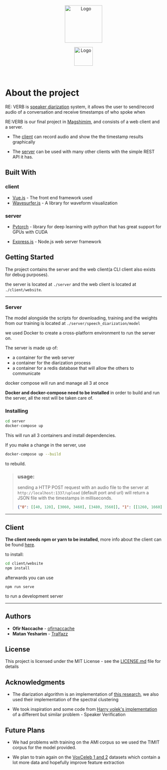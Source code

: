 <!-- PROJECT LOGO -->
<br />
<p align="center">
  <a href="https://github.com/Tralfazz/RE-VERB">
    <img src="/home/amos/Projects/re-verb/client/website/src/assets/REverb_logo.png" alt="Logo" height="120">
  </a>
</p>
<p align="center">
  <a href="https://github.com/Tralfazz/RE-VERB">
    <img src="/home/amos/Projects/re-verb/client/website/src/assets/REverb_text.png" alt="Logo" height="60">
  </a>
</p>
<br />

# About the project
RE: VERB is [speaker diarization](https://en.wikipedia.org/wiki/Speaker_diarisation) system, 
it allows the user to send/record audio of a conversation and receive timestamps of who spoke when

RE:VERB is our final project in [Magshimim](https://www.magshimim.cyber.org.il/), and consists of a web client and a server.

* The [client](#Client) can record audio and show the the timestamp results graphically

* The [server](#Server) can be used with many other clients with the simple REST API it has.



## Built With

### client
* [Vue.js](http://https://vuejs.org/) - The front end framework used
* [Wavesurfer.js](https://wavesurfer-js.org) - A library for waveform visualization 
### server

* [Pytorch](https://pytorch.org/) - library for deep learning with python that has great support for GPUs with CUDA

* [Express.js](https://maven.apache.org/) - Node.js web server framework

## Getting Started
The project contains the server and the web client(a CLI client also exists for debug purposes).

the server is located at ```./server```
and the web client is located at ```./client/website```.

***
### **Server**

The model alongside the scripts for downloading, training and the weights from our training is located at ```./server/speech_diarization/model```



we used Docker to create a cross-platform environment to run the server on.

The server is made up of:
* a container for the web server
* a container for the diarization process
* a container for a redis database that will allow the others to communicate

docker compose will run and manage all 3 at once

**Docker and docker-compose need to be installed** in order to build and run the server, all the rest will be taken care of.


### Installing

```bash
cd server
docker-compose up
```

This will run all 3 containers and install dependencies.


If you make a change in the server, use

```bash
docker-compose up --build
```
to rebuild.


>### __usage:__
>
>sending a HTTP POST request with an audio file to the server at ```http://localhost:1337/upload``` (default port and url) will return a JSON file with the timestamps in milliseconds.
>
>```json
>{"0": [[40, 120], [3060, 3460], [3480, 3560]], "1": [[1260, 1660], [1680, 1960]]}
>```
***

## __Client__
**The client needs npm or yarn to be installed**, more info about the client can be found [here](client/website/README.md).

to install:
```bash
cd client/website
npm install
```

afterwards you can use
```
npm run serve
```
to run a development server

***
## Authors

* **Ofir Naccache** - [ofirnaccache](https://github.com/ofirnaccache)
* **Matan Yesharim** - [Tralfazz](https://github.com/Tralfazz)
## License

This project is licensed under the MIT License - see the [LICENSE.md](LICENSE.md) file for details

## Acknowledgments

* The diarization algorithm is an implementation of [this research](https://google.github.io/speaker-id/publications/LstmDiarization/), we also used their implementation of the spectral clustering

* We took inspiration and some code from [Harry volek's implementation](https://github.com/HarryVolek/PyTorch_Speaker_Verification) of a different but similar problem - Speaker Verification

## Future Plans

* We had problems with training on the AMI corpus so we used the TIMIT corpus for the model provided. 

* We plan to train again on the [VoxCeleb 1 and 2](http://www.robots.ox.ac.uk/~vgg/data/voxceleb/) datasets which contain a lot more data and hopefully improve feature extraction
